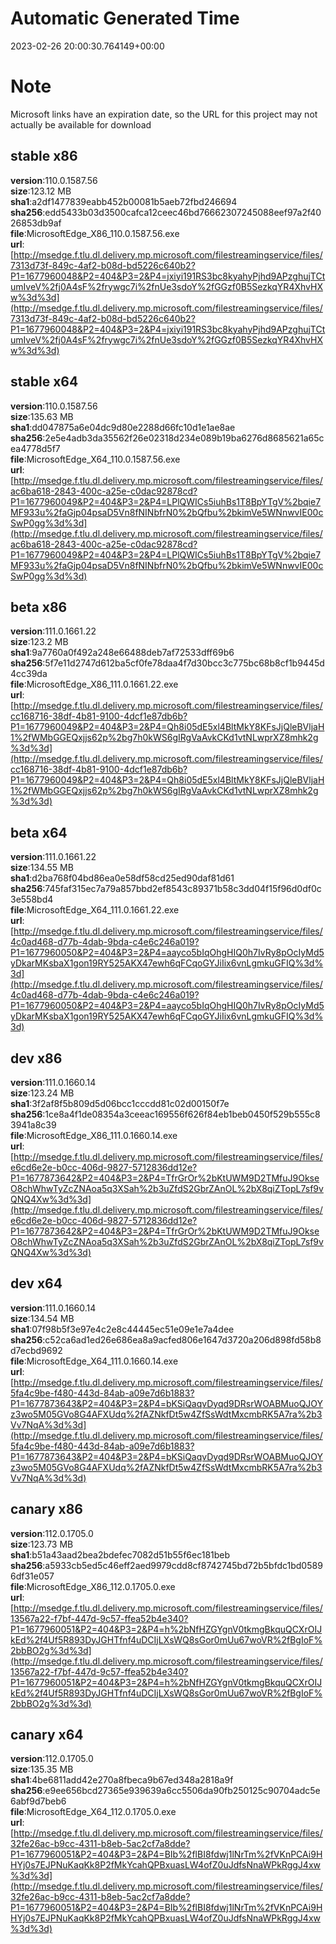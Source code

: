 # Automatic Generated Time
2023-02-26 20:00:30.764149+00:00

# Note
Microsoft links have an expiration date, so the URL for this project may not actually be available for download

## stable x86
**version**:110.0.1587.56  
**size**:123.12 MB  
**sha1**:a2df1477839eabb452b00081b5aeb72fbd246694  
**sha256**:edd5433b03d3500cafca12ceec46bd76662307245088eef97a2f4026853db9af  
**file**:MicrosoftEdge_X86_110.0.1587.56.exe  
**url**:[http://msedge.f.tlu.dl.delivery.mp.microsoft.com/filestreamingservice/files/7313d73f-849c-4af2-b08d-bd5226c640b2?P1=1677960048&P2=404&P3=2&P4=jxiyi191RS3bc8kyahyPjhd9APzghujTCtumIveV%2fj0A4sF%2frywgc7i%2fnUe3sdoY%2fGGzf0B5SezkqYR4XhvHXw%3d%3d](http://msedge.f.tlu.dl.delivery.mp.microsoft.com/filestreamingservice/files/7313d73f-849c-4af2-b08d-bd5226c640b2?P1=1677960048&P2=404&P3=2&P4=jxiyi191RS3bc8kyahyPjhd9APzghujTCtumIveV%2fj0A4sF%2frywgc7i%2fnUe3sdoY%2fGGzf0B5SezkqYR4XhvHXw%3d%3d)  

## stable x64
**version**:110.0.1587.56  
**size**:135.63 MB  
**sha1**:dd047875a6e04dc9d80e2288d66fc10d1e1ae8ae  
**sha256**:2e5e4adb3da35562f26e02318d234e089b19ba6276d8685621a65cea4778d5f7  
**file**:MicrosoftEdge_X64_110.0.1587.56.exe  
**url**:[http://msedge.f.tlu.dl.delivery.mp.microsoft.com/filestreamingservice/files/ac6ba618-2843-400c-a25e-c0dac92878cd?P1=1677960049&P2=404&P3=2&P4=LPlQWICs5iuhBs1T8BpYTgV%2bqie7MF933u%2faGjp04psaD5Vn8fNINbfrN0%2bQfbu%2bkimVe5WNnwvIE00cSwP0gg%3d%3d](http://msedge.f.tlu.dl.delivery.mp.microsoft.com/filestreamingservice/files/ac6ba618-2843-400c-a25e-c0dac92878cd?P1=1677960049&P2=404&P3=2&P4=LPlQWICs5iuhBs1T8BpYTgV%2bqie7MF933u%2faGjp04psaD5Vn8fNINbfrN0%2bQfbu%2bkimVe5WNnwvIE00cSwP0gg%3d%3d)  

## beta x86
**version**:111.0.1661.22  
**size**:123.2 MB  
**sha1**:9a7760a0f492a248e66488deb7af72533dff69b6  
**sha256**:5f7e11d2747d612ba5cf0fe78daa4f7d30bcc3c775bc68b8cf1b9445d4cc39da  
**file**:MicrosoftEdge_X86_111.0.1661.22.exe  
**url**:[http://msedge.f.tlu.dl.delivery.mp.microsoft.com/filestreamingservice/files/cc168716-38df-4b81-9100-4dcf1e87db6b?P1=1677960049&P2=404&P3=2&P4=Qh8i05dE5xl4BltMkY8KFsJjQleBVljaH1%2fWMbGGEQxjjs62p%2bg7h0kWS6gIRgVaAvkCKd1vtNLwprXZ8mhk2g%3d%3d](http://msedge.f.tlu.dl.delivery.mp.microsoft.com/filestreamingservice/files/cc168716-38df-4b81-9100-4dcf1e87db6b?P1=1677960049&P2=404&P3=2&P4=Qh8i05dE5xl4BltMkY8KFsJjQleBVljaH1%2fWMbGGEQxjjs62p%2bg7h0kWS6gIRgVaAvkCKd1vtNLwprXZ8mhk2g%3d%3d)  

## beta x64
**version**:111.0.1661.22  
**size**:134.55 MB  
**sha1**:d2ba768f04bd86ea0e58df58cd25ed90daf81d61  
**sha256**:745faf315ec7a79a857bbd2ef8543c89371b58c3dd04f15f96d0df0c3e558bd4  
**file**:MicrosoftEdge_X64_111.0.1661.22.exe  
**url**:[http://msedge.f.tlu.dl.delivery.mp.microsoft.com/filestreamingservice/files/4c0ad468-d77b-4dab-9bda-c4e6c246a019?P1=1677960050&P2=404&P3=2&P4=aayco5bIqOhgHIQ0h7IvRy8pOcIyMd5yDkarMKsbaX1gon19RY525AKX47ewh6qFCqoGYJiIix6vnLgmkuGFIQ%3d%3d](http://msedge.f.tlu.dl.delivery.mp.microsoft.com/filestreamingservice/files/4c0ad468-d77b-4dab-9bda-c4e6c246a019?P1=1677960050&P2=404&P3=2&P4=aayco5bIqOhgHIQ0h7IvRy8pOcIyMd5yDkarMKsbaX1gon19RY525AKX47ewh6qFCqoGYJiIix6vnLgmkuGFIQ%3d%3d)  

## dev x86
**version**:111.0.1660.14  
**size**:123.24 MB  
**sha1**:3f2af8f5b809d5d06bcc1cccdd81c02d00150f7e  
**sha256**:1ce8a4f1de08354a3ceeac169556f626f84eb1beb0450f529b555c83941a8c39  
**file**:MicrosoftEdge_X86_111.0.1660.14.exe  
**url**:[http://msedge.f.tlu.dl.delivery.mp.microsoft.com/filestreamingservice/files/e6cd6e2e-b0cc-406d-9827-5712836dd12e?P1=1677873642&P2=404&P3=2&P4=TfrGrOr%2bKtUWM9D2TMfuJ9OkseO8chWhwTyZcZNAoa5q3XSah%2b3uZfdS2GbrZAnOL%2bX8qiZTopL7sf9vQNQ4Xw%3d%3d](http://msedge.f.tlu.dl.delivery.mp.microsoft.com/filestreamingservice/files/e6cd6e2e-b0cc-406d-9827-5712836dd12e?P1=1677873642&P2=404&P3=2&P4=TfrGrOr%2bKtUWM9D2TMfuJ9OkseO8chWhwTyZcZNAoa5q3XSah%2b3uZfdS2GbrZAnOL%2bX8qiZTopL7sf9vQNQ4Xw%3d%3d)  

## dev x64
**version**:111.0.1660.14  
**size**:134.54 MB  
**sha1**:07f98b5f3e97e4c2e8c44445ec51e09e1e7a4dee  
**sha256**:c52ca6ad1ed26e686ea8a9acfed806e1647d3720a206d898fd58b8d7ecbd9692  
**file**:MicrosoftEdge_X64_111.0.1660.14.exe  
**url**:[http://msedge.f.tlu.dl.delivery.mp.microsoft.com/filestreamingservice/files/5fa4c9be-f480-443d-84ab-a09e7d6b1883?P1=1677873643&P2=404&P3=2&P4=bKSiQaqvDyqd9DRsrWOABMuoQJOYz3wo5M05GVo8G4AFXUdq%2fAZNkfDt5w4ZfSsWdtMxcmbRK5A7ra%2b3Vv7NqA%3d%3d](http://msedge.f.tlu.dl.delivery.mp.microsoft.com/filestreamingservice/files/5fa4c9be-f480-443d-84ab-a09e7d6b1883?P1=1677873643&P2=404&P3=2&P4=bKSiQaqvDyqd9DRsrWOABMuoQJOYz3wo5M05GVo8G4AFXUdq%2fAZNkfDt5w4ZfSsWdtMxcmbRK5A7ra%2b3Vv7NqA%3d%3d)  

## canary x86
**version**:112.0.1705.0  
**size**:123.73 MB  
**sha1**:b51a43aad2bea2bdefec7082d51b55f6ec181beb  
**sha256**:a5933cb5ed5c46eff2aed9979cdd8cf8742745bd72b5bfdc1bd05896df31e057  
**file**:MicrosoftEdge_X86_112.0.1705.0.exe  
**url**:[http://msedge.f.tlu.dl.delivery.mp.microsoft.com/filestreamingservice/files/13567a22-f7bf-447d-9c57-ffea52b4e340?P1=1677960051&P2=404&P3=2&P4=h%2bNfHZGYgnV0tkmgBkquQCXrOIJkEd%2f4Uf5R893DyJGHTfnf4uDCIjLXsWQ8sGor0mUu67woVR%2fBgIoF%2bbBO2g%3d%3d](http://msedge.f.tlu.dl.delivery.mp.microsoft.com/filestreamingservice/files/13567a22-f7bf-447d-9c57-ffea52b4e340?P1=1677960051&P2=404&P3=2&P4=h%2bNfHZGYgnV0tkmgBkquQCXrOIJkEd%2f4Uf5R893DyJGHTfnf4uDCIjLXsWQ8sGor0mUu67woVR%2fBgIoF%2bbBO2g%3d%3d)  

## canary x64
**version**:112.0.1705.0  
**size**:135.35 MB  
**sha1**:4be6811add42e270a8fbeca9b67ed348a2818a9f  
**sha256**:e9ee656bcd27365e939639a6cc5506da90fb250125c90704adc5e6abf9d7beb6  
**file**:MicrosoftEdge_X64_112.0.1705.0.exe  
**url**:[http://msedge.f.tlu.dl.delivery.mp.microsoft.com/filestreamingservice/files/32fe26ac-b9cc-4311-b8eb-5ac2cf7a8dde?P1=1677960051&P2=404&P3=2&P4=BIb%2flBI8fdwj1lNrTm%2fVKnPCAi9HHYj0s7EJPNuKaqKk8P2fMkYcahQPBxuasLW4ofZ0uJdfsNnaWPkRggJ4xw%3d%3d](http://msedge.f.tlu.dl.delivery.mp.microsoft.com/filestreamingservice/files/32fe26ac-b9cc-4311-b8eb-5ac2cf7a8dde?P1=1677960051&P2=404&P3=2&P4=BIb%2flBI8fdwj1lNrTm%2fVKnPCAi9HHYj0s7EJPNuKaqKk8P2fMkYcahQPBxuasLW4ofZ0uJdfsNnaWPkRggJ4xw%3d%3d)  

